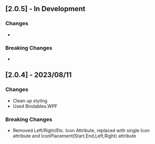 ﻿## [2.0.5] - In Development

### Changes
-
### Breaking Changes
-

## [2.0.4] - 2023/08/11

### Changes
- Clean up styling
- Used Bindables.WPF

### Breaking Changes
- Removed Left/Right/Etc. Icon Attribute, replaced with single Icon attribute and IconPlacement(Start,End,Left,Right) attribute
